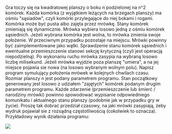 Gra toczy się na kwadratowej planszy o boku n podzielonej na n^2 komórek. Każda komórka (z wyjątkiem leżących na brzegach planszy) ma ośmiu "sąsiadów", czyli komórki przylegające do niej bokami i rogami. Komórka może być pusta albo zajęta przez mrówkę. Stany komórek zmieniają się dynamicznie. Mrówka wybiera losowo jedną z ośmiu komórek sąsiednich. Jeżeli wybrana komórka jest wolna, to mrówka zmienia swoje położenie. W przeciwnym przypadku pozostaje na miejscu. Mrówki powinny być zaimplementowane jako wątki. Sprawdzenie stanu komórek sąsiednich i ewentualne przemieszczenie stanowi sekcję krytyczną (czyli jest operacją niepodzielną). Po wykonaniu ruchu mrówka zasypia na wybraną losowo liczbę milisekund. Jeżeli mrówka wyjdzie poza planszę "umiera", a na jej miejsce pojawia sie nowa (na losowo wybranym wolnym polu).
Napisz program symulujący położenia mrówek w kolejnych chwilach czasu. Rozmiar planszy n jest podany parametrem programu. Stan początkowy generowany jest losowo z udziałem "zajętych" komórek podanym drugim parametrem programu.
Każde zdarzenie (przemieszczenie lub śmierć / narodziny mrówki) powinno spowodować wypisanie odpowiedniego komunikatu i aktualnego stanu planszy (podobnie jak w przypadku gry w życie). Proszę tak dobrać przedział czasowy, na jaki mrówki zasypiają, żeby wydruk pojawiał sie z rozsądną częstotliwością (cokolwiek to oznacza).
Przykładowy wynik działania programu:

![](https://i.imgur.com/oJJtiS0.png)
